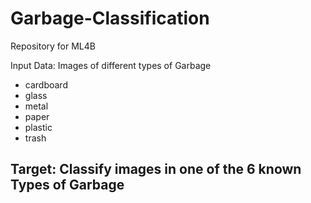 # Garbage-Classification
Repository for ML4B

Input Data:
Images of different types of Garbage
- cardboard
- glass
- metal
- paper
- plastic
- trash

## Target: Classify images in one of the 6 known Types of Garbage

